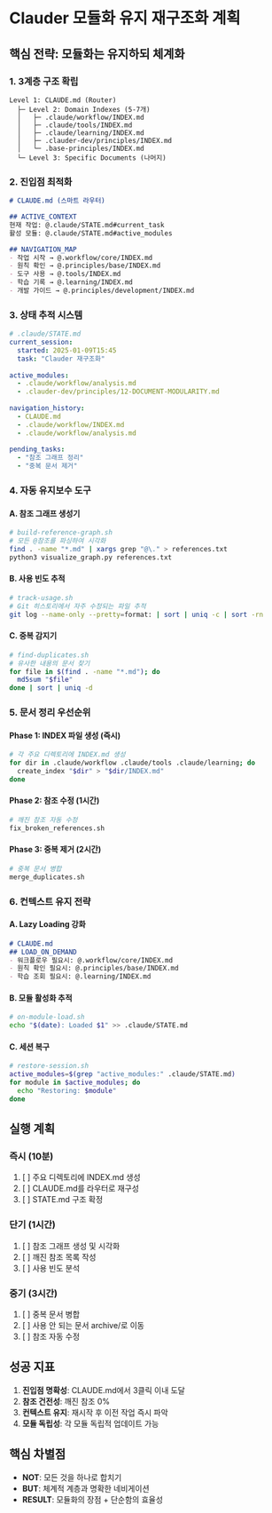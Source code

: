 # Clauder 모듈화 유지 재구조화 계획

## 핵심 전략: 모듈화는 유지하되 체계화

### 1. 3계층 구조 확립
```
Level 1: CLAUDE.md (Router)
  ├─ Level 2: Domain Indexes (5-7개)
  │   ├─ .claude/workflow/INDEX.md
  │   ├─ .claude/tools/INDEX.md
  │   ├─ .claude/learning/INDEX.md
  │   ├─ .clauder-dev/principles/INDEX.md
  │   └─ .base-principles/INDEX.md
  └─ Level 3: Specific Documents (나머지)
```

### 2. 진입점 최적화
```markdown
# CLAUDE.md (스마트 라우터)

## ACTIVE_CONTEXT
현재 작업: @.claude/STATE.md#current_task
활성 모듈: @.claude/STATE.md#active_modules

## NAVIGATION_MAP
- 작업 시작 → @.workflow/core/INDEX.md
- 원칙 확인 → @.principles/base/INDEX.md
- 도구 사용 → @.tools/INDEX.md
- 학습 기록 → @.learning/INDEX.md
- 개발 가이드 → @.principles/development/INDEX.md
```

### 3. 상태 추적 시스템
```yaml
# .claude/STATE.md
current_session:
  started: 2025-01-09T15:45
  task: "Clauder 재구조화"
  
active_modules:
  - .claude/workflow/analysis.md
  - .clauder-dev/principles/12-DOCUMENT-MODULARITY.md
  
navigation_history:
  - CLAUDE.md
  - .claude/workflow/INDEX.md
  - .claude/workflow/analysis.md
  
pending_tasks:
  - "참조 그래프 정리"
  - "중복 문서 제거"
```

### 4. 자동 유지보수 도구

#### A. 참조 그래프 생성기
```bash
# build-reference-graph.sh
# 모든 @참조를 파싱하여 시각화
find . -name "*.md" | xargs grep "@\." > references.txt
python3 visualize_graph.py references.txt
```

#### B. 사용 빈도 추적
```bash
# track-usage.sh
# Git 히스토리에서 자주 수정되는 파일 추적
git log --name-only --pretty=format: | sort | uniq -c | sort -rn
```

#### C. 중복 감지기
```bash
# find-duplicates.sh
# 유사한 내용의 문서 찾기
for file in $(find . -name "*.md"); do
  md5sum "$file"
done | sort | uniq -d
```

### 5. 문서 정리 우선순위

#### Phase 1: INDEX 파일 생성 (즉시)
```bash
# 각 주요 디렉토리에 INDEX.md 생성
for dir in .claude/workflow .claude/tools .claude/learning; do
  create_index "$dir" > "$dir/INDEX.md"
done
```

#### Phase 2: 참조 수정 (1시간)
```bash
# 깨진 참조 자동 수정
fix_broken_references.sh
```

#### Phase 3: 중복 제거 (2시간)
```bash
# 중복 문서 병합
merge_duplicates.sh
```

### 6. 컨텍스트 유지 전략

#### A. Lazy Loading 강화
```markdown
# CLAUDE.md
## LOAD_ON_DEMAND
- 워크플로우 필요시: @.workflow/core/INDEX.md
- 원칙 확인 필요시: @.principles/base/INDEX.md
- 학습 조회 필요시: @.learning/INDEX.md
```

#### B. 모듈 활성화 추적
```bash
# on-module-load.sh
echo "$(date): Loaded $1" >> .claude/STATE.md
```

#### C. 세션 복구
```bash
# restore-session.sh
active_modules=$(grep "active_modules:" .claude/STATE.md)
for module in $active_modules; do
  echo "Restoring: $module"
done
```

## 실행 계획

### 즉시 (10분)
1. [ ] 주요 디렉토리에 INDEX.md 생성
2. [ ] CLAUDE.md를 라우터로 재구성
3. [ ] STATE.md 구조 확정

### 단기 (1시간)
1. [ ] 참조 그래프 생성 및 시각화
2. [ ] 깨진 참조 목록 작성
3. [ ] 사용 빈도 분석

### 중기 (3시간)
1. [ ] 중복 문서 병합
2. [ ] 사용 안 되는 문서 archive/로 이동
3. [ ] 참조 자동 수정

## 성공 지표
1. **진입점 명확성**: CLAUDE.md에서 3클릭 이내 도달
2. **참조 건전성**: 깨진 참조 0%
3. **컨텍스트 유지**: 재시작 후 이전 작업 즉시 파악
4. **모듈 독립성**: 각 모듈 독립적 업데이트 가능

## 핵심 차별점
- **NOT**: 모든 것을 하나로 합치기
- **BUT**: 체계적 계층과 명확한 네비게이션
- **RESULT**: 모듈화의 장점 + 단순함의 효율성